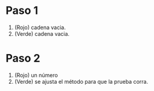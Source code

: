 # Paso 1
1. (Rojo) cadena vacia.
2. (Verde) cadena vacia.

# Paso 2
1. (Rojo) un número
2. (Verde) se ajusta el método para que la prueba corra.
